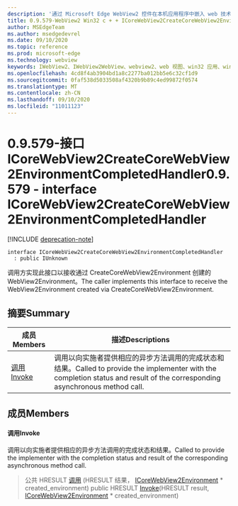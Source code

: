 ```yaml
---
description: '通过 Microsoft Edge WebView2 控件在本机应用程序中嵌入 web 技术 (HTML、CSS 和 JavaScript) '
title: 0.9.579-WebView2 Win32 c + + ICoreWebView2CreateCoreWebView2EnvironmentCompletedHandler
author: MSEdgeTeam
ms.author: msedgedevrel
ms.date: 09/10/2020
ms.topic: reference
ms.prod: microsoft-edge
ms.technology: webview
keywords: IWebView2、IWebView2WebView、webview2、web 视图、win32 应用、win32、edge、ICoreWebView2、ICoreWebView2Controller、浏览器控件、边缘 html、ICoreWebView2CreateCoreWebView2EnvironmentCompletedHandler
ms.openlocfilehash: 4cd8f4ab3904bd1a8c2277ba012bb5e6c32cf1d9
ms.sourcegitcommit: 0faf538d5033508af4320b9b89c4ed99872f0574
ms.translationtype: MT
ms.contentlocale: zh-CN
ms.lasthandoff: 09/10/2020
ms.locfileid: "11011123"
---
```

# <span data-ttu-id="4ec99-104">0.9.579-接口 ICoreWebView2CreateCoreWebView2EnvironmentCompletedHandler</span><span class="sxs-lookup"><span data-stu-id="4ec99-104">0.9.579 - interface ICoreWebView2CreateCoreWebView2EnvironmentCompletedHandler</span></span> 

[!INCLUDE [deprecation-note](../../includes/deprecation-note.md)]

```
interface ICoreWebView2CreateCoreWebView2EnvironmentCompletedHandler
  : public IUnknown
```

<span data-ttu-id="4ec99-105">调用方实现此接口以接收通过 CreateCoreWebView2Environment 创建的 WebView2Environment。</span><span class="sxs-lookup"><span data-stu-id="4ec99-105">The caller implements this interface to receive the WebView2Environment created via CreateCoreWebView2Environment.</span></span>

## <span data-ttu-id="4ec99-106">摘要</span><span class="sxs-lookup"><span data-stu-id="4ec99-106">Summary</span></span>

 <span data-ttu-id="4ec99-107">成员</span><span class="sxs-lookup"><span data-stu-id="4ec99-107">Members</span></span>                        | <span data-ttu-id="4ec99-108">描述</span><span class="sxs-lookup"><span data-stu-id="4ec99-108">Descriptions</span></span>
--------------------------------|---------------------------------------------
[<span data-ttu-id="4ec99-109">调用</span><span class="sxs-lookup"><span data-stu-id="4ec99-109">Invoke</span></span>](#invoke) | <span data-ttu-id="4ec99-110">调用以向实施者提供相应的异步方法调用的完成状态和结果。</span><span class="sxs-lookup"><span data-stu-id="4ec99-110">Called to provide the implementer with the completion status and result of the corresponding asynchronous method call.</span></span>

## <span data-ttu-id="4ec99-111">成员</span><span class="sxs-lookup"><span data-stu-id="4ec99-111">Members</span></span>

#### <span data-ttu-id="4ec99-112">调用</span><span class="sxs-lookup"><span data-stu-id="4ec99-112">Invoke</span></span> 

<span data-ttu-id="4ec99-113">调用以向实施者提供相应的异步方法调用的完成状态和结果。</span><span class="sxs-lookup"><span data-stu-id="4ec99-113">Called to provide the implementer with the completion status and result of the corresponding asynchronous method call.</span></span>

> <span data-ttu-id="4ec99-114">公共 HRESULT [调用](#invoke) (HRESULT 结果， [ICoreWebView2Environment](icorewebview2environment.md) \* created_environment) </span><span class="sxs-lookup"><span data-stu-id="4ec99-114">public HRESULT [Invoke](#invoke)(HRESULT result, [ICoreWebView2Environment](icorewebview2environment.md) \* created_environment)</span></span>


